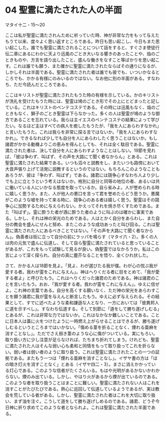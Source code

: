 # 04 聖霊に満たされた人の半面

マタイ十二・15〜20

ここは私が聖霊に満たされんために祈っていた時、神が非常な力をもって与えたもうて以来、度々よく思い返すところである。昨日も思い起こし、今日もまた思い起こした。誰でも聖霊に満たされることについて話をすると、すぐさま使徒行伝二章にあるにわかに天より迅風のごとき大いなる響きのあったことや、焔のごときものや、方言を語り出したこと、盛んな働きをなすこと等ばかりを思い起こす。これは誰でも願う、また確かに聖霊に満たされたならばその通りになるが、しかしそれは半面である。聖霊に満たされた者は誰でも彼でも、いついかなるところでも、かかる有様にのみいるのではない。なお他に別の半面がある。すなわち、ただ今読んだところである。

ここはキリストが聖霊に満たされたもうた時の有様を示している。かのキリストが洗礼を受けたもうた時には、聖霊は鳩のごとき形でその上にとどまったと記している。これはキリストのペンテコステである。その時には迅風もなく、焔のごときもなく、獅子のごとき聖霊は下らなかった。多くの人は聖霊が鳩のような御方であることを忘れている。我らは主イエスのペンテコステの結果によって学びたい。なるほど主はすべての病人を癒したもうたが、「我を人にあらわすなかれ」と言いたもうた。これは我らを非常に探る言ではないか。「我を人にあらわすなかれ」。できるなれば少しでも自分を人にあらわしたく思うことはないか。もし諸君がかかる動機よりこの恵みを得んとしても、それは全く駄目である。聖霊に満たされた者は、決して自分を人にあらわすようなことはしない。19節を見れば、「彼は争わず、叫ばず、その声を大路にて聞く者なからん」とある。これは聖霊に満たされた結果である。いつも滔々と説教をし、またいつも路傍において大音声張り上げて活発に説教するというのではない。もちろんこのようなこともあろうが、彼は「争わず、叫ばず」である。諸君には競争心すなわち人より少しでも上に立とうという考えはないか。格別に自分と同等の地位の者、あるいは共に働いている人にいかなる態度を取っているか。自ら省みよ。人が誉められる時に嬉しく思うか。また、人が他人の悪口を言って君を誉めたらどう思うか。悪魔がこのような嘘を持って来る時に、競争心のある者は嬉しく思う。聖霊はその競争心に加勢するために与えられない。かえってそれを焼き尽くすためである。また「叫ばず」。霊に酔うた者が酒に酔うた者のように叫ぶのは確かに事実である。しかし、それは神の栄光のためである。人はとかく自分をあらわし、また自分の教会を盛んにせんと努め、またこのような成功あったと叫び回る。これは聖霊に満たされた人にあるべきことではない。「その声を大路にて聞く者なからん」。偽善者は街に立って自分の前にラッパを鳴らす（マタイ六・2）。多くの人は肉の元気で盛んに伝道し、そして自ら聖霊に満たされていると思っていることがあるが、これをもって試験して見るが良い。偽聖霊ではなかろうか。私はこの言によって深く探られ、自分の真に塵芥なることを悟り、全くひれ伏した。

さて、かかる人は18節を見よ。「見よ、わが選びたる我が僕。わが心の悦ぶ我が愛する者。我わが霊をこれに与えん」。神はへりくだる者に目をとめて、「我が愛する者よ」と呼びたもう。これはへりくだった諸君のためである。神は諸君のことを言いたもう。おお、「我が愛する者。我わが霊をこれに与えん」。ゆえに信ぜよ。これ神の言葉である。自分を高くする願いなく、ただ神の栄光をあらわすことを願う諸君に我が霊を与えんと断言したもう。ゆえに必ず与えられる。その結果として、すでに述べたような柔和謙遜な人となり、一方においては「彼異邦人に道を示すべし」。すなわち伝道する。そして別節に「道をして勝ち遂げしむる」とあるが、これは非常な力ではないか。これはなかなか難しいことである。ことに日本人は藁に火をつけたように一時燃え上がらせることはできるが、勝ち遂げしむるというところまではいかない。「傷める葦を折ることなく、煙れる亜麻を消すことなし」。ただでさえ弱き葦のような心に傷がついている。実にもろい。取り扱い方に少し注意が足らなければ、たちまち折れてしまう。けれども、聖霊に満たされた人はそんな弱い心も柔和と同情をもって取り扱ってこれを折らない。弱い者は弱い者のように取り扱う。これは聖霊に満たされたことの一つの証拠である。またもう一つは「煙れる亜麻を消すことなし」。イザヤ書の方は「ほの暗き灯火を消すことなく」とある（イザヤ四二・3）。まさに消えかかっている灯心である。このような信者がたくさんいる。もはや光明があるかないかわからない。煙のみ出ている。しかし、やはり火があるから煙が出ているのである。このような者を取り扱うことはまことに難しい。聖霊に満たされない人はこれを消すことがたびたびである。熱心に巡回して伝道しているようであるが、実は教会を荒している者がある。しかし、聖霊に満たされた者はこれを大切に取り扱い、まず油を注ぐ。こうして道をして勝ち遂げしめるのである。諸君、どうぞ今日神に祈り求めてこのような者となられよ。これは聖霊に満たされた半面である。

